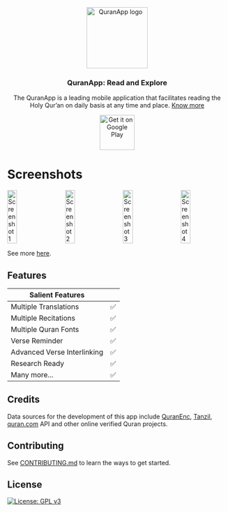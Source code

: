 <div align="center">

<img src="https://github.com/AlfaazPlus/QuranApp/blob/master/app/src/main/res/mipmap-xxxhdpi/icon_launcher_round.png" alt='QuranApp logo' height="140"/>

### QuranApp: Read and Explore

The QuranApp is a leading mobile application that facilitates reading the Holy Qur’an on daily basis at any time and place. [Know more](https://quran.alfaazplus.com/about)

[<img src="https://play.google.com/intl/en_us/badges/static/images/badges/en_badge_web_generic.png"
alt='Get it on Google Play'
height="80">](https://play.google.com/store/apps/details?id=com.quranapp.android)

</div>

<div align="left">

# Screenshots

<div style="width:100%; display:flex; justify-content:space-between;">
    <img src="https://github.com/AlfaazPlus/QuranApp/blob/master/screenshots/screenshot1.jpg" alt='Screenshot 1' width='21%' />
    <img src="https://github.com/AlfaazPlus/QuranApp/blob/master/screenshots/screenshot2.jpg" alt='Screenshot 2' width='21%' />
    <img src="https://github.com/AlfaazPlus/QuranApp/blob/master/screenshots/screenshot3.jpg" alt='Screenshot 3' width='21%' />
    <img src="https://github.com/AlfaazPlus/QuranApp/blob/master/screenshots/screenshot4.jpg" alt='Screenshot 4' width='21%' />
</div>

See more [here](https://github.com/AlfaazPlus/QuranApp/blob/master/screenshots).

## Features

| Salient Features                    |     |
|-----------------------------|-----|
| Multiple Translations       | ✅   |
| Multiple Recitations        | ✅   |
| Multiple Quran Fonts        | ✅   |
| Verse Reminder              | ✅   |
| Advanced Verse Interlinking | ✅   |
| Research Ready              | ✅   |
| Many more...                | ✅   |


## Credits

Data sources for the development of this app include [QuranEnc](https://quranenc.com/en/home), [Tanzil](https://tanzil.net/), [quran.com](https://quran.com/) API and other online verified Quran projects.

## Contributing

See [CONTRIBUTING.md](https://github.com/AlfaazPlus/QuranApp/blob/master/CONTRIBUTING.md) to learn the ways to get started.

## License

[![License: GPL v3](https://img.shields.io/badge/License-GPLv3-blue.svg)](https://github.com/AlfaazPlus/QuranApp/blob/master/LICENSE)

</div>
